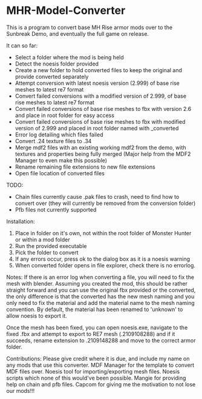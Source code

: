 # MHR-Model-Converter

This is a program to convert base MH Rise armor mods over to the Sunbreak Demo, and eventually the full game on release.

It can so far:
* Select a folder where the mod is being held
* Detect the noesis folder provided
* Create a new folder to hold converted files to keep the original and provide converted separately 
* Attempt conversion with latest noesis version (2.999) of base rise meshes to latest re7 format
* Convert failed conversions with a modified version of 2.999, of base rise meshes to latest re7 format
* Convert failed conversions of base rise meshes to fbx with version 2.6 and place in root folder for easy access
* Convert failed conversions of base rise meshes to fbx with modified version of 2.999 and placed in root folder named with _converted
* Error log detailing which files failed 
* Convert .24 texture files to .34
* Merge mdf2 files with an existing working mdf2 from the demo, with textures and properties being fully merged (Major help from the MDF2 Manager to even make this possible)
* Rename remaining file extensions to new file extensions
* Open file location of converted files

TODO:
* Chain files currently cause .pak files to crash, need to find how to convert over (they will currently be removed from the conversion folder)
* Pfb files not currently supported

Installation:
1. Place in folder on it's own, not within the root folder of Monster Hunter or within a mod folder
2. Run the provided executable
3. Pick the folder to convert
4. If any errors occur, press ok to the dialog box as it is a noesis warning
5. When converted folder opens in file explorer, check there is no errorlog.

Notes:
If there is an error log when converting a file, you will need to fix the mesh with blender. Assuming you created the mod, this should be rather straight forward and you can use the original fbx provided or the converted, the only difference is that the converted has the new mesh naming and you only need to fix the material and add the material name to the mesh naming convention. By default, the material has been renamed to 'unknown' to allow noesis to export it.

Once the mesh has been fixed, you can open noesis.exe, navigate to the fixed .fbx and attempt to export to RE7 mesh (.2109108288) and if it succeeds, rename extension to .2109148288 and move to the correct armor folder.


Contributions:
Please give credit where it is due, and include my name on any mods that use this converter.
MDF Manager for the template to convert MDF files over.
Noesis tool for importing/exporting mesh files.
Noesis scripts which none of this would've been possible.
Mangie for providing help on chain and pfb files.
Capcom for giving me the motivation to not lose our mods!!!
